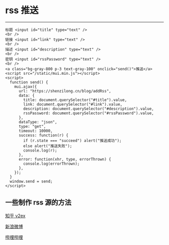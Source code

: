 # rss 推送

---

```html{run .hidden}
标题 <input id="title" type="text" />
<br />
链接 <input id="link" type="text" />
<br />
描述 <input id="description" type="text" />
<br />
密钥 <input id="rssPassword" type="text" />
<br />
<a class="bg-gray-800 p-3 text-gray-100" onclick="send()">推送</a>
<script src="/static/mui.min.js"></script>
<script>
  function send() {
    mui.ajax({
      url: "https://shenzilong.cn/blog/addRss",
      data: {
        title: document.querySelector("#title").value,
        link: document.querySelector("#link").value,
        description: document.querySelector("#description").value,
        rssPassword: document.querySelector("#rssPassword").value,
      },
      dataType: "json",
      type: "get",
      timeout: 10000,
      success: function(r) {
        if (r.state === "succeed") alert("推送成功");
        else alert("推送失败");
        console.log(r);
      },
      error: function(xhr, type, errorThrown) {
        console.log(errorThrown);
      },
    });
  }
  window.send = send;
</script>
```

## 一些制作 rss 源的方法

[知乎 v2ex](https://rss.lilydjwg.me/)

[新浪微博](https://rssfeed.today/weibo/)

[哔哩哔哩](https://www.moerats.com/archives/567/)
